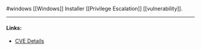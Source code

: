 #windows 
[[Windows]] Installer [[Privilege Escalation]] [[vulnerability]].

---
#### Links:
- [CVE Details](https://www.cvedetails.com/cve/CVE-2020-0609/)
